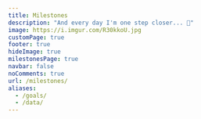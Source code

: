 ```yaml
---
title: Milestones
description: "And every day I'm one step closer... 🏅"
image: https://i.imgur.com/R30kkoU.jpg
customPage: true
footer: true
hideImage: true
milestonesPage: true
navbar: false
noComments: true
url: /milestones/
aliases:
  - /goals/
  - /data/
---
```

